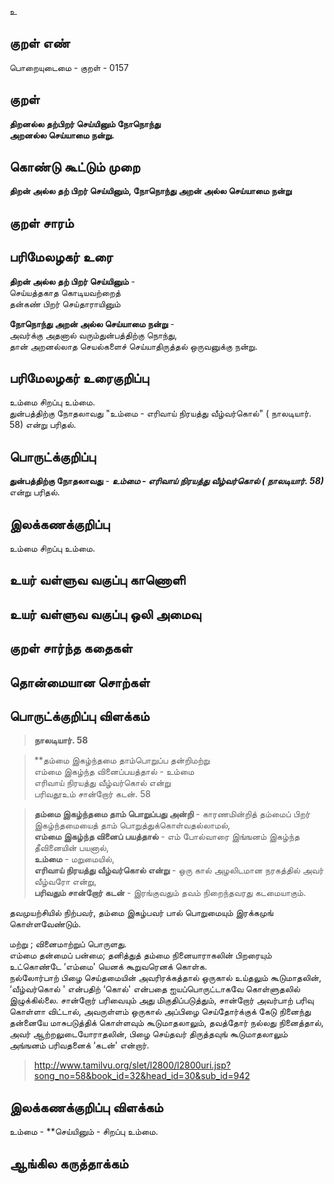 உ

## குறள் எண் 

பொறையுடைமை - குறள் - 0157  

## குறள் 

**திறனல்ல தற்பிறர் செய்யினும் நோநொந்து  
அறனல்ல செய்யாமை நன்று.** 

## கொண்டு கூட்டும் முறை

**திறன் அல்ல தற் பிறர் செய்யினும், நோநொந்து அறன் அல்ல செய்யாமை நன்று**

## குறள் சாரம் 


## பரிமேலழகர் உரை

**திறன் அல்ல தற் பிறர் செய்யினும்** -  
செய்யத்தகாத கொடியவற்றைத்  
தன்கண் பிறர் செய்தாராயினும்  

**நோநொந்து அறன் அல்ல செய்யாமை நன்று** -  
அவர்க்கு அதனால் வரும்துன்பத்திற்கு நொந்து,  
தான் அறனல்லாத செயல்களைச் செய்யாதிருத்தல் ஒருவனுக்கு நன்று.  
    

## பரிமேலழகர் உரைகுறிப்பு   

உம்மை சிறப்பு உம்மை.  
துன்பத்திற்கு நோதலாவது "உம்மை - எரிவாய் நிரயத்து வீழ்வர்கொல்" ( நாலடியார். 58) என்று பரிதல்.  

## பொருட்க்குறிப்பு 

**துன்பத்திற்கு நோதலாவது** - _**உம்மை - எரிவாய் நிரயத்து வீழ்வர்கொல் ( நாலடியார். 58)**_ என்று பரிதல்.  

## இலக்கணக்குறிப்பு  

உம்மை சிறப்பு உம்மை.    

## உயர் வள்ளுவ வகுப்பு காணொளி


## உயர் வள்ளுவ வகுப்பு ஒலி அமைவு 

 
## குறள் சார்ந்த கதைகள் 


## தொன்மையான சொற்கள்


## பொருட்க்குறிப்பு விளக்கம்

>**நாலடியார். 58**  

>**தம்மை இகழ்ந்தமை தாம்பொறுப்ப தன்றிமற்று  
>எம்மை இகழ்ந்த வினைப்பயத்தால் - உம்மை  
>எரிவாய் நிரயத்து வீழ்வர்கொல் என்று  
>பரிவதூஉம் சான்றோர் கடன். 	58  

>**தம்மை இகழ்ந்தமை தாம் பொறுப்பது அன்றி** - காரணமின்றித் தம்மைப் பிறர் இகழ்ந்தமையைத் தாம் பொறுத்துக்கொள்வதல்லாமல்,  
>**எம்மை இகழ்ந்த வினைப் பயத்தால்** - எம் போல்வாரை இங்ஙனம் இகழ்ந்த தீவினையின் பயனால்,  
>**உம்மை** - மறுமையில்,  
>**எரிவாய் நிரயத்து வீழ்வர்கொல் என்று** - ஒரு கால் அழலிடமான நரகத்தில் அவர் வீழ்வரோ என்று,  
>**பரிவதும் சான்றோர் கடன்** - இரங்குவதும் தவம் நிறைந்தவரது கடமையாகும்.


தவமுயற்சியில் நிற்பவர், தம்மை இகழ்பவர் பால் பொறுமையும் இரக்கமுங் கொள்ளவேண்டும்.


மற்று ; வினைமாற்றுப் பொருளது.  
எம்மை தன்மைப் பன்மை; தனித்துத் தம்மை நினையாராகலின் பிறரையும் உட்கொண்டே ‘எம்மை' யெனக் கூறுவரெனக் கொள்க.  
நல்லோர்பாற் பிழை செய்தமையின் அவரிரக்கத்தால் ஒருகால் உய்தலும் கூடுமாதலின், ‘வீழ்வர்கொல் ' என்பதிற் ‘கொல்' என்பதை ஐயப்பொருட்டாகவே கொள்ளுதலில் இழுக்கில்லை. சான்றோர் பரிவையும் அது மிகுதிப்படுத்தும், சான்றோர் அவர்பாற் பரிவு கொள்ளா விட்டால், அவருள்ளம் ஒருகால் அப்பிழை செய்தோர்க்குக் கேடு நினைந்து தன்னையே மாசுபடுத்திக் கொள்ளவும் கூடுமாதலாலும், தவத்தோர் நல்லது நினைத்தால், அவர் ஆற்றலுடையோராதலின், பிழை செய்தவர் திருத்தவுங் கூடுமாதலாலும் அங்ஙனம் பரிவதனைக் ‘கடன்' என்றார்.  

>http://www.tamilvu.org/slet/l2800/l2800uri.jsp?song_no=58&book_id=32&head_id=30&sub_id=942

## இலக்கணக்குறிப்பு விளக்கம்

உம்மை - **செய்யினும் - சிறப்பு உம்மை.  

## ஆங்கில கருத்தாக்கம் 


